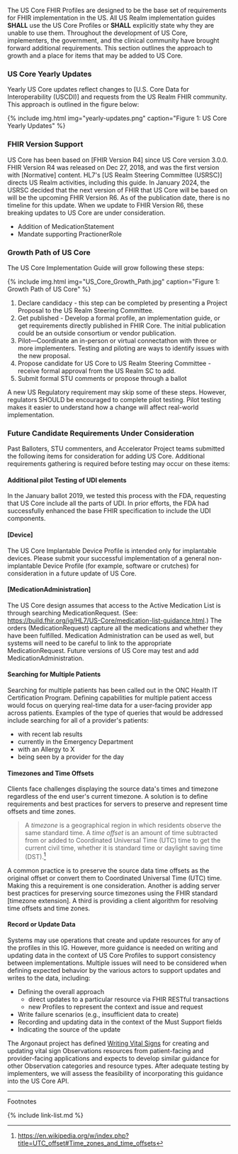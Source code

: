 
The US Core FHIR Profiles are designed to be the base set of requirements for FHIR implementation in the US. All US Realm implementation guides **SHALL** use the US Core Profiles or **SHALL** explicitly state why they are unable to use them. Throughout the development of US Core, implementers, the government, and the clinical community have brought forward additional requirements. This section outlines the approach to growth and a place for items that may be added to US Core.

### US Core Yearly Updates

Yearly US Core updates reflect changes to [U.S. Core Data for Interoperability (USCDI)] and requests from the US Realm FHIR community. This approach is outlined in the figure below:

{% include img.html img="yearly-updates.png" caption="Figure 1: US Core Yearly Updates" %}


### FHIR Version Support

US Core has been based on [FHIR Version R4] since US Core version 3.0.0. FHIR Version R4 was released on Dec 27, 2018, and was the first version with [Normative] content. HL7's [US Realm Steering Committee (USRSC)] directs US Realm activities, including this guide. In January 2024, the USRSC decided that the next version of FHIR that US Core will be based on will be the upcoming FHIR Version R6. As of the publication date, there is no timeline for this update. When we update to FHIR Version R6, these breaking updates to US Core are under consideration.

- Addition of MedicationStatement
- Mandate supporting PractionerRole


### Growth Path of US Core

The US Core Implementation Guide will grow following these steps:

{% include img.html img="US_Core_Growth_Path.jpg" caption="Figure 1: Growth Path of US Core" %}

1. Declare candidacy - this step can be completed by presenting a Project Proposal to the US Realm Steering Committee.
1. Get published - Develop a formal profile, an implementation guide, or get requirements directly published in  FHIR Core. The initial publication could be an outside consortium or vendor publication.
1. Pilot—Coordinate an in-person or virtual connectathon with three or more implementers. Testing and piloting are ways to identify issues with the new proposal.
1. Propose candidate for US Core to US Realm Steering Committee - receive formal approval from the US Realm SC to add.
1. Submit formal STU comments or propose through a ballot

A new US Regulatory requirement may skip some of these steps. However, regulators SHOULD be encouraged to complete pilot testing. Pilot testing makes it easier to understand how a change will affect real-world implementation.


### Future Candidate Requirements Under Consideration

Past Balloters, STU commenters, and Accelerator Project teams submitted the following items for consideration for adding US Core. Additional requirements gathering is required before testing may occur on these items:

#### Additional pilot Testing of UDI elements
In the January ballot 2019, we tested this process with the FDA, requesting that US Core include all the parts of UDI. In prior efforts, the FDA had successfully enhanced the base FHIR specification to include the UDI components.

#### [Device]
The US Core Implantable Device Profile is intended only for implantable devices. Please submit your successful implementation of a general non-implantable Device Profile (for example, software or crutches) for consideration in a future update of US Core.

#### [MedicationAdministration]
The US Core design assumes that access to the Active Medication List is through searching MedicationRequest. (See: https://build.fhir.org/ig/HL7/US-Core/medication-list-guidance.html.)  The orders (MedicationRequest) capture all the medications and whether they have been fulfilled. Medication Administration can be used as well, but systems will need to be careful to link to the appropriate MedicationRequest. Future versions of US Core may test and add MedicationAdministration.

#### Searching for Multiple Patients
Searching for multiple patients has been called out in the ONC Health IT Certification Program. Defining capabilities for multiple patient access would focus on querying real-time data for a user-facing provider app across patients. Examples of the type of queries that would be addressed include searching for all of a provider's patients:

- with recent lab results  
- currently in the Emergency Department
- with an Allergy to X
- being seen by a provider for the day

#### Timezones and Time Offsets
Clients face challenges displaying the source data's times and timezone regardless of the end user's current timezone. A solution is to define requirements and best practices for servers to preserve and represent time offsets and time zones.  

>A *timezone* is a geographical region in which residents observe the same standard time. A *time offset* is an amount of time subtracted from or added to Coordinated Universal Time (UTC) time to get the current civil time, whether it is standard time or daylight saving time (DST).[^1]

A common practice is to preserve the source data time offsets as the original offset or convert them to Coordinated Universal Time (UTC) time. Making this a requirement is one consideration. Another is adding server best practices for preserving source timezones using the FHIR standard [timezone extension]. A third is providing a client algorithm for resolving time offsets and time zones.

#### Record or Update Data


Systems may use operations that create and update resources for any of the profiles in this IG. However, more guidance is needed on writing and updating data in the context of US Core Profiles to support consistency between implementations. Multiple issues will need to be considered when defining expected behavior by the various actors to support updates and writes to the data, including:

  - Defining the overall approach
    -  direct updates to a particular resource via FHIR RESTful transactions
    - new Profiles to represent the context and issue and request
  - Write failure scenarios (e.g., insufficient data to create)
  - Recording and updating data in the context of the Must Support fields
  - Indicating the source of the update


The Argonaut project has defined [Writing Vital Signs](vitals-write.html) for creating and updating vital sign Observations resources from patient-facing and provider-facing applications and expects to develop similar guidance for other Observation categories and resource types. After adequate testing by implementers, we will assess the feasibility of incorporating this guidance into the US Core API.


------------------------------------------------------------------------
Footnotes

[^1]: https://en.wikipedia.org/w/index.php?title=UTC_offset#Time_zones_and_time_offsets


{% include link-list.md %}
